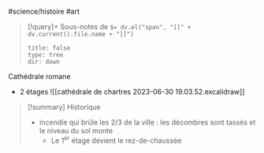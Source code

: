 #science/histoire #art

> [!query]+ Sous-notes de `$= dv.el("span", "[[" + dv.current().file.name + "]]")`
> ```breadcrumbs
> title: false
> type: tree
> dir: down
> ```

Cathédrale romane

- 2 étages
![[cathédrale de chartres 2023-06-30 19.03.52.excalidraw]]



> [!summary] Historique
> - incendie qui brûle les 2/3 de la ville : les décombres sont tassés et le niveau du sol monte
>     - Le 1$^{\text{er}}$ étage devient le rez-de-chaussée
>  
